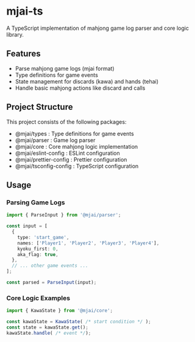 # mjai-ts
A TypeScript implementation of mahjong game log parser and core logic library.

## Features
- Parse mahjong game logs (mjai format)
- Type definitions for game events
- State management for discards (kawa) and hands (tehai)
- Handle basic mahjong actions like discard and calls

## Project Structure
This project consists of the following packages:
- @mjai/types : Type definitions for game events
- @mjai/parser : Game log parser
- @mjai/core : Core mahjong logic implementation
- @mjai/eslint-config : ESLint configuration
- @mjai/prettier-config : Prettier configuration
- @mjai/tsconfig-config : TypeScript configuration

## Usage
### Parsing Game Logs
```typescript
import { ParseInput } from '@mjai/parser';

const input = [
  {
    type: 'start_game',
    names: ['Player1', 'Player2', 'Player3', 'Player4'],
    kyoku_first: 0,
    aka_flag: true,
  },
  // ... other game events ...
];

const parsed = ParseInput(input);
```

### Core Logic Examples
```typescript
import { KawaState } from '@mjai/core';

const kawaState = KawaState( /* start condition */ );
const state = kawaState.get();
kawaState.handle( /* event */);
```
